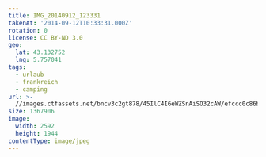 ```yaml
---
title: IMG_20140912_123331
takenAt: '2014-09-12T10:33:31.000Z'
rotation: 0
license: CC BY-ND 3.0
geo:
  lat: 43.132752
  lng: 5.757041
tags:
  - urlaub
  - frankreich
  - camping
url: >-
  //images.ctfassets.net/bncv3c2gt878/45IlC4I6eWZSnAiSO32cAW/efccc0c86b69f7960a1e0fac6beec8ae/img_20140912_123331_28278610156_o
size: 1367906
image:
  width: 2592
  height: 1944
contentType: image/jpeg
---
```


